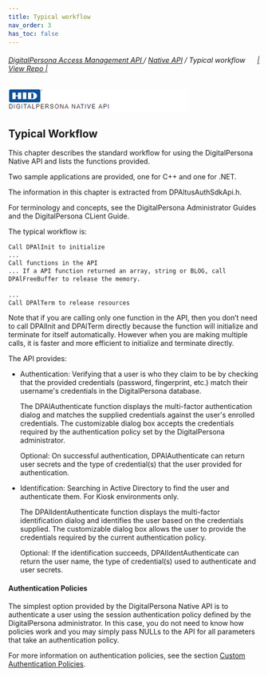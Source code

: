 ```yaml
---
title: Typical workflow
nav_order: 3
has_toc: false
---
```


###### [DigitalPersona Access Management API ](https://hidglobal.github.io/digitalpersona-access-management-api/)/ [Native API](..\index.html) / Typical workflow&nbsp;&nbsp;&nbsp;&nbsp;&nbsp;&nbsp;[\| View Repo \|](https://github.com/hidglobal/digitalpersona-native-api)

![](docs/assets/HID-DPAM-native-api.png)

## Typical Workflow

This chapter describes the standard workflow for using the DigitalPersona Native API and lists the functions provided.  

Two sample applications are provided, one for C++ and one for .NET.  

The information in this chapter is extracted from DPAltusAuthSdkApi.h.  

For terminology and concepts, see the DigitalPersona Administrator Guides and the DigitalPersona CLient Guide.  

The typical workflow is:  

```  
Call DPAlInit to initialize
...
Call functions in the API
... If a API function returned an array, string or BLOG, call DPAlFreeBuffer to release the memory.  

...  
Call DPAlTerm to release resources  
```  
Note that if you are calling only one function in the API, then you don’t need to call DPAlInit and DPAlTerm directly because the function will initialize and terminate for itself automatically. However when you are making multiple calls, it is faster and more efficient to initialize and terminate directly.  

The API provides:  

- Authentication: Verifying that a user is who they claim to be by checking that the provided credentials (password, fingerprint, etc.) match their username's credentials in the DigitalPersona database.  

  The DPAlAuthenticate function displays the multi-factor authentication dialog and matches the supplied credentials against the user's enrolled credentials. The customizable dialog box accepts the credentials required by the authentication policy set by the DigitalPersona administrator.  

  Optional: On successful authentication, DPAlAuthenticate can return user secrets and the type of credential(s) that the user provided for authentication.
- Identification: Searching in Active Directory to find the user and authenticate them. For Kiosk environments only.  

  The DPAlIdentAuthenticate function displays the multi-factor identification dialog and identifies the user based on the credentials supplied. The customizable dialog box allows the user to provide the credentials required by the current authentication policy.  

  Optional: If the identification succeeds, DPAlIdentAuthenticate can return the user name, the type of credential(s) used to authenticate and user secrets.
#### Authentication Policies
The simplest option provided by the  DigitalPersona Native API is to authenticate a user using the session authentication policy defined by the DigitalPersona administrator. In this case, you do not need to know how policies work and you may simply pass NULLs to the API for all parameters that take an authentication policy.  

For more information on authentication policies, see the section [Custom Authentication Policies](custom-auth-policies.md).  

